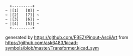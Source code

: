 

	  +---------+
	~ |[1]   [8]| ~
	~ |[2]   [7]| ~
	~ |[3]   [6]| ~
	~ |[4]   [5]| ~
	  +---------+


generated by https://github.com/FBEZ/Pinout-AsciiArt from https://github.com/ask6483/kicad-symbols/blob/master/Transformer.kicad_sym